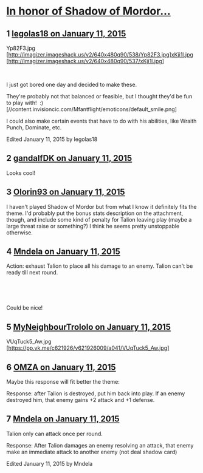 # [In honor of Shadow of Mordor...](https://community.fantasyflightgames.com/topic/131511-in-honor-of-shadow-of-mordor/)

## 1 [legolas18 on January 11, 2015](https://community.fantasyflightgames.com/topic/131511-in-honor-of-shadow-of-mordor/?do=findComment&comment=1401185)

Yp82F3.jpg [http://imagizer.imageshack.us/v2/640x480q90/538/Yp82F3.jpg]xKji1l.jpg [http://imagizer.imageshack.us/v2/640x480q90/537/xKji1l.jpg]

 

I just got bored one day and decided to make these. 

They're probably not that balanced or feasible, but I thought they'd be fun to play with!  :) [//content.invisioncic.com/Mfantflight/emoticons/default_smile.png]

I could also make certain events that have to do with his abilities, like Wraith Punch, Dominate, etc. 

Edited January 11, 2015 by legolas18

## 2 [gandalfDK on January 11, 2015](https://community.fantasyflightgames.com/topic/131511-in-honor-of-shadow-of-mordor/?do=findComment&comment=1401305)

Looks cool!

## 3 [Olorin93 on January 11, 2015](https://community.fantasyflightgames.com/topic/131511-in-honor-of-shadow-of-mordor/?do=findComment&comment=1401443)

I haven't played Shadow of Mordor but from what I know it definitely fits the theme. I'd probably put the bonus stats description on the attachment, though, and include some kind of penalty for Talion leaving play (maybe a large threat raise or something?) I think he seems pretty unstoppable otherwise.

## 4 [Mndela on January 11, 2015](https://community.fantasyflightgames.com/topic/131511-in-honor-of-shadow-of-mordor/?do=findComment&comment=1401614)

Action: exhaust Talion to place all his damage to an enemy. Talion can't be ready till next round.

 

 

Could be nice!

## 5 [MyNeighbourTrololo on January 11, 2015](https://community.fantasyflightgames.com/topic/131511-in-honor-of-shadow-of-mordor/?do=findComment&comment=1401700)

VUqTuck5_Aw.jpg [https://pp.vk.me/c621926/v621926009/a041/VUqTuck5_Aw.jpg]

## 6 [OMZA on January 11, 2015](https://community.fantasyflightgames.com/topic/131511-in-honor-of-shadow-of-mordor/?do=findComment&comment=1401734)

Maybe this response will fit better the theme:

Response: after Talion is destroyed, put him back into play. If an enemy destroyed him, that enemy gains +2 attack and +1 defense.

## 7 [Mndela on January 11, 2015](https://community.fantasyflightgames.com/topic/131511-in-honor-of-shadow-of-mordor/?do=findComment&comment=1401751)

Talion only can attack once per round.

Response: After Talion damages an enemy resolving an attack, that enemy make an immediate attack to another enemy (not deal shadow card)

Edited January 11, 2015 by Mndela

